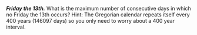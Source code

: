 ***Friday the 13th.*** What is the maximum number of consecutive days in which no Friday the 13th occurs? Hint: The Gregorian calendar repeats itself every 400 years (146097 days) so you only need to worry about a 400 year interval.
